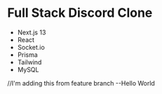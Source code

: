 # Full Stack Discord Clone
 - Next.js 13
 - React
 - Socket.io
 - Prisma
 - Tailwind
 - MySQL


 //I'm adding this from feature branch 
 --Hello World